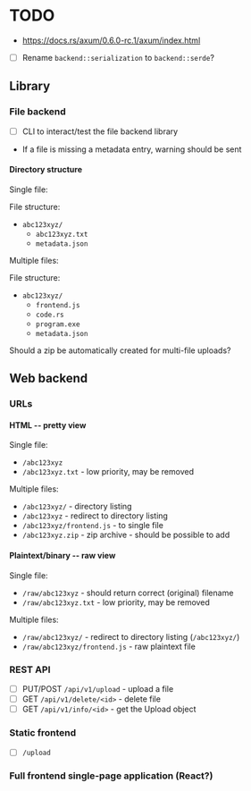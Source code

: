 # TODO

- https://docs.rs/axum/0.6.0-rc.1/axum/index.html

- [ ] Rename `backend::serialization` to `backend::serde`?

## Library

### File backend

- [ ] CLI to interact/test the file backend library

- If a file is missing a metadata entry, warning should be sent

#### Directory structure

Single file:

File structure:

- `abc123xyz/`
  - `abc123xyz.txt`
  - `metadata.json`

Multiple files:

File structure:

- `abc123xyz/`
  - `frontend.js`
  - `code.rs`
  - `program.exe`
  - `metadata.json`

Should a zip be automatically created for multi-file uploads?

## Web backend

### URLs

#### HTML -- pretty view

Single file:

- `/abc123xyz`
- `/abc123xyz.txt` - low priority, may be removed

Multiple files:

- `/abc123xyz/` - directory listing
- `/abc123xyz` - redirect to directory listing
- `/abc123xyz/frontend.js` - to single file
- `/abc123xyz.zip` - zip archive - should be possible to add

#### Plaintext/binary -- raw view

Single file:

- `/raw/abc123xyz` - should return correct (original) filename
- `/raw/abc123xyz.txt` - low priority, may be removed

Multiple files:

- `/raw/abc123xyz/` - redirect to directory listing (`/abc123xyz/`)
- `/raw/abc123xyz/frontend.js` - raw plaintext file

### REST API

- [ ] PUT/POST `/api/v1/upload` - upload a file
- [ ] GET `/api/v1/delete/<id>` - delete file
- [ ] GET `/api/v1/info/<id>` - get the Upload object

### Static frontend

- [ ] `/upload`

### Full frontend single-page application (React?)
